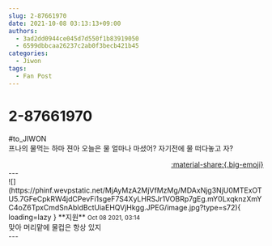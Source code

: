 ```yaml
---
slug: 2-87661970
date: 2021-10-08 03:13:13+09:00
authors:
  - 3ad2dd0944ce045d7d550f1b83919050
  - 6599dbbcaa26237c2ab0f3becb421b45
categories:
  - Jiwon
tags:
  - Fan Post
---
```


# 2-87661970

<div class="post-container" markdown="1">
<div class="content-container md-sidebar__scrollwrap" markdown="1">

\#to_JIWON<br>프나의 물먹는 하마 젼아 오늘은 물 얼마나 마셨어? 자기전에 물 떠다놓고 자?

</div>
</div>

<div style="text-align: right;" markdown="1">
<a href="https://weverse.io/fromis9/fanpost/2-87661970" style="text-align: right;">:material-share:{.big-emoji}</a>
</div>
---

<div class="comments-container md-sidebar__scrollwrap" markdown="1">
<div class="comment" markdown="1">
<div class='id-container' markdown="1">
![](https://phinf.wevpstatic.net/MjAyMzA2MjVfMzMg/MDAxNjg3NjU0MTExOTU5.7GFeCpkRW4jdCPevFi1sgeF7S4XyLHRSJr1VOBRp7gEg.mY0LxqknzXmYC4oZ6TpxCmdSnAbldBctUiaEHQVjHkgg.JPEG/image.jpg?type=s72){ loading=lazy }
**<span class="artist">지원</span>** <small>Oct 08 2021, 03:14</small><br>
</div>
<div class='comment-body' markdown="1">
맞아 머리맡에 물컵은 항상 있지
</div>
</div>
</div>
---

